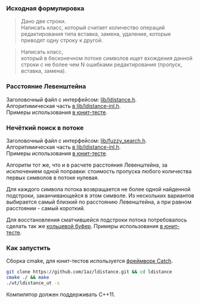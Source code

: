 ### Исходная формулировка
> Дано две строки.  
> Написать класс, который считает количество операций редактирования типа вставка, замена, удаление,
> которые приводят одну строку к другой.

> Написать класс,  
> который в бесконечном потоке символов ищет вхождения данной строки с не более чем 
> N ошибками редактирования (пропуск, вставка, замена).

### Расстояние Левенштейна
Заголовочный файл с интерфейсом: [lib/ldistance.h](https://github.com/1az/ldistance/blob/master/lib/ldistance.h).  
Алгоритимическая часть [в lib/ldistance-inl.h](https://github.com/1az/ldistance/blob/master/lib/ldistance-inl.h#L27).  
Примеры использования [в юнит-тесте](https://github.com/1az/ldistance/blob/master/ut/ldistance_ut.cpp).  

### Нечёткий поиск в потоке
Заголовочный файл с интерфейсом: [lib/fuzzy_search.h](https://github.com/1az/ldistance/blob/master/lib/fuzzy_search.h).  
Алгоритимическая часть [в lib/ldistance-inl.h](https://github.com/1az/ldistance/blob/master/lib/fuzzy_search.cpp#L38).  
Примеры использования [в юнит-тесте](https://github.com/1az/ldistance/blob/master/ut/fuzzy_search_ut.cpp).  

Алгоритм тот же, что и в расчете расстояния Левенштейна, за исключением одной поправки: стоимость пропуска любого
количества первых символов в потоке нулевая.

Для каждого символа потока возвращается не более одной найденной подстроки, заканчивающейся в этом символе. Из нескольких
вариантов выбирается самый близкий по расстоянию Левенштейна, а при равном расстоянии - самый короткий.

Для восстановления сматчившейся подстроки потока потребовалось сделать так же
[кольцевой буфер](https://github.com/1az/ldistance/blob/master/lib/ring_buffer.h).
Примеры использования [в юнит-тесте](https://github.com/1az/ldistance/blob/master/ut/ring_buffer_ut.cpp).

### Как запустить
Сборка cmake, для юнит-тестов используется [фреймворк Catch](https://github.com/philsquared/Catch).
```bash
git clone https://github.com/1az/ldistance.git && cd ldistance
cmake ./ && make
./ut/ldistance_ut -s
```
Компилятор должен поддерживать C++11.
